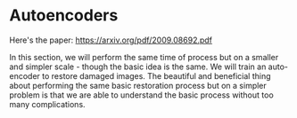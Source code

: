 # Autoencoders

Here's the paper: https://arxiv.org/pdf/2009.08692.pdf

In this section, we will perform the same time of process but on a smaller and simpler scale - though the basic idea is the same. We will train an auto-encoder to restore damaged images. The beautiful and beneficial thing about performing the same basic restoration process but on a simpler problem is that we are able to understand the basic process without too many complications. 
